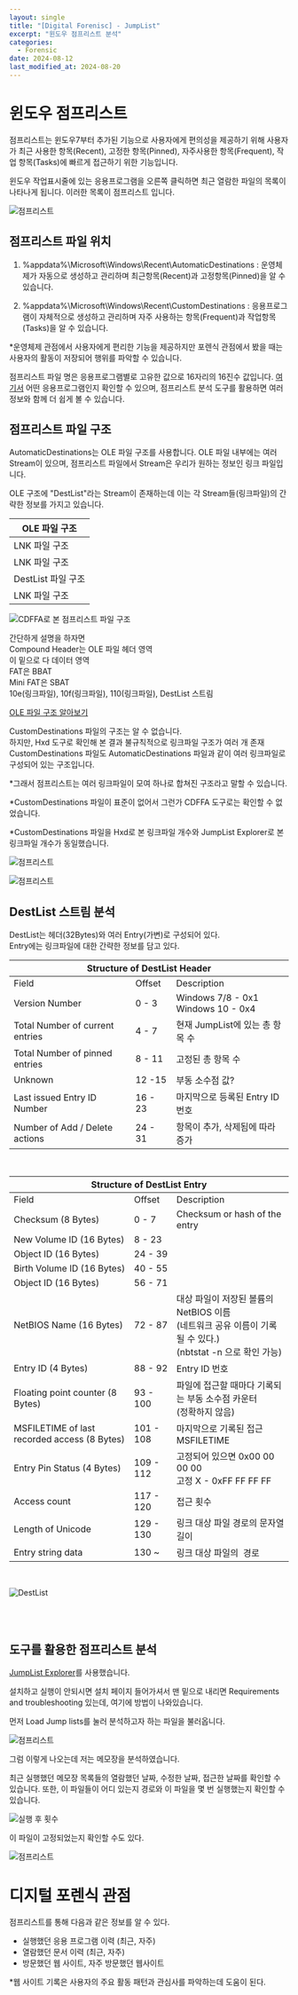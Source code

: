 ```yaml
---
layout: single
title: "[Digital Forenisc] - JumpList"
excerpt: "윈도우 점프리스트 분석"
categories:
  - Forensic
date: 2024-08-12
last_modified_at: 2024-08-20
---
```


# 윈도우 점프리스트

점프리스트는 윈도우7부터 추가된 기능으로 사용자에게 편의성을 제공하기 위해 사용자가 최근 사용한 항목(Recent), 고정한 항목(Pinned), 자주사용한 항목(Frequent), 작업 항목(Tasks)에 빠르게 접근하기 위한 기능입니다. 

윈도우 작업표시줄에 있는 응용프로그램을 오른쪽 클릭하면 최근 열람한 파일의 목록이 나타나게 됩니다. 이러한 목록이 점프리스트 입니다. 

![](/assets/forensic/JumpList.png "점프리스트")

## 점프리스트 파일 위치 

1. %appdata%\Microsoft\Windows\Recent\AutomaticDestinations 
: 운영체제가 자동으로 생성하고 관리하며 최근항목(Recent)과 고정항목(Pinned)을 알 수 있습니다.

2. %appdata%\Microsoft\Windows\Recent\CustomDestinations
: 응용프로그램이 자체적으로 생성하고 관리하며 자주 사용하는 항목(Frequent)과 작업항목(Tasks)을 알 수 있습니다.

*운영체제 관점에서 사용자에게 편리한 기능을 제공하지만 
포렌식 관점에서 봤을 때는 사용자의 활동이 저장되어 행위를 파악할 수 있습니다.

점프리스트 파일 명은 응용프로그램별로 고유한 값으로 16자리의 16진수 값입니다. 
[여기서](https://github.com/EricZimmerman/JumpList/blob/master/JumpList/Resources/AppIDs.txt) 어떤 응용프로그램인지 확인할 수 있으며, 점프리스트 분석 도구를 활용하면 여러 정보와 함께 더 쉽게 볼 수 있습니다. 

## 점프리스트 파일 구조

AutomaticDestinations는 OLE 파일 구조를 사용합니다.
OLE 파일 내부에는 여러 Stream이 있으며,
점프리스트 파일에서 Stream은 우리가 원하는 정보인 링크 파일입니다. <br>

OLE 구조에 "DestList"라는 Stream이 존재하는데 이는 각 Stream들(링크파일)의 간략한 정보를 가지고 있습니다.


  |OLE 파일 구조|
  | ----------- | 
  | LNK 파일 구조|
  | LNK 파일 구조| 
  | DestList 파일 구조 | 
  | LNK 파일 구조| 

![](/assets/forensic/JumpList/CDFFA.png "CDFFA로 본 점프리스트 파일 구조")

간단하게 설명을 하자면<BR> 
Compound Header는 OLE 파일 헤더 영역<BR>
이 밑으로 다 데이터 영역<br>
FAT은 BBAT<BR>
Mini FAT은 SBAT<BR>
10e(링크파일), 10f(링크파일), 110(링크파일), DestList 스트림

[OLE 파일 구조 알아보기](https://hovember.github.io/forensic/OLE/)

CustomDestinations 파일의 구조는 알 수 없습니다.<br>
하지만, Hxd 도구로 확인해 본 결과 불규칙적으로 링크파일 구조가 여러 개 존재<br>
CustomDestinations 파일도 AutomaticDestinations 파일과 같이 여러 링크파일로 구성되어 있는 구조입니다.<br>

*그래서 점프리스트는 여러 링크파일이 모여 하나로 합쳐진 구조라고 말할 수 있습니다.<br>

*CustomDestinations 파일이 표준이 없어서 그런가 CDFFA 도구로는 확인할 수 없었습니다. <br>

*CustomDestinations 파일을 Hxd로 본 링크파일 개수와 JumpList Explorer로 본 링크파일 개수가 동일했습니다. 

![](/assets/forensic/JumpList/Cus.png "점프리스트")

![](/assets/forensic/JumpList/Cus2.png "점프리스트")

## DestList 스트림 분석

DestList는 헤더(32Bytes)와 여러 Entry(가변)로 구성되어 있다.<br>
Entry에는 링크파일에 대한 간략한 정보를 담고 있다. 

<table><thead>
  <tr>
    <th colspan="3">Structure of DestList Header</th>
  </tr></thead>
<tbody>
  <tr>
    <td>Field</td>
    <td>Offset</td>
    <td>Description</td>
  </tr>
  <tr>
    <td>Version Number</td>
    <td>0 - 3</td>
    <td>Windows 7/8 - 0x1<br>Windows 10 - 0x4</td>
  </tr>
  <tr>
    <td>Total Number of current entries</td>
    <td>4 - 7</td>
    <td>현재 JumpList에 있는 총 항목 수 </td>
  </tr>
  <tr>
    <td>Total Number of pinned entries</td>
    <td>8 - 11</td>
    <td>고정된 총 항목 수</td>
  </tr>
  <tr>
    <td>Unknown</td>
    <td>12 -15</td>
    <td>부동 소수점 값? </td>
  </tr>
  <tr>
    <td>Last issued Entry ID Number</td>
    <td>16 - 23</td>
    <td>마지막으로 등록된 Entry ID 번호</td>
  </tr>
  <tr>
    <td>Number of Add / Delete actions</td>
    <td>24 - 31</td>
    <td>항목이 추가, 삭제됨에 따라 증가</td>
  </tr>
</tbody>
</table>

<br>

<table><thead>
  <tr>
    <th colspan="3">Structure of DestList Entry</th>
  </tr></thead>
<tbody>
  <tr>
    <td>Field</td>
    <td>Offset</td>
    <td>Description</td>
  </tr>
  <tr>
    <td>Checksum (8 Bytes)</td>
    <td>0 - 7</td>
    <td>Checksum or hash of the entry</td>
  </tr>
  <tr>
    <td>New Volume ID (16 Bytes)</td>
    <td>8 - 23</td>
    <td></td>
  </tr>
  <tr>
    <td>Object ID (16 Bytes)</td>
    <td>24 - 39</td>
    <td></td>
  </tr>
  <tr>
    <td>Birth Volume ID (16 Bytes)</td>
    <td>40 - 55</td>
    <td></td>
  </tr>
  <tr>
    <td>Object ID (16 Bytes)</td>
    <td>56 - 71</td>
    <td></td>
  </tr>
  <tr>
    <td>NetBIOS Name (16 Bytes)</td>
    <td>72 - 87</td>
    <td>대상 파일이 저장된 볼륨의 NetBIOS 이름<br>(네트워크 공유 이름이 기록될 수 있다.)<br>(nbtstat -n 으로 확인 가능)</td>
  </tr>
  <tr>
    <td>Entry ID (4 Bytes)</td>
    <td>88 - 92</td>
    <td>Entry ID 번호</td>
  </tr>
  <tr>
    <td>Floating point counter (8 Bytes)</td>
    <td>93 - 100</td>
    <td>파일에 접근할 때마다 기록되는 부동 소수점 카운터<br>(정확하지 않음)</td>
  </tr>
  <tr>
    <td>MSFILETIME of last recorded access (8 Bytes)</td>
    <td>101 - 108</td>
    <td>마지막으로 기록된 접근 MSFILETIME</td>
  </tr>
  <tr>
    <td>Entry Pin Status (4 Bytes)</td>
    <td>109 - 112</td>
    <td>고정되어 있으면 0x00 00 00 00<br>고정 X - 0xFF FF FF FF</td>
  </tr>
  <tr>
    <td>Access count</td>
    <td>117 - 120 </td>
    <td>접근 횟수</td>
  </tr>
  <tr>
    <td>Length of Unicode </td>
    <td>129 - 130</td>
    <td>링크 대상 파일 경로의 문자열 길이</td>
  </tr>
  <tr>
    <td>Entry string data</td>
    <td>130 ~</td>
    <td>링크 대상 파일의&nbsp;&nbsp;경로 </td>
  </tr>
</tbody></table>

<br>

![](/assets/forensic/JumpList/DestList.png "DestList")

<br>
<br>

## 도구를 활용한 점프리스트 분석 

[JumpList Explorer](https://ericzimmerman.github.io/#!index.md)를 사용했습니다. 

설치하고 실행이 안되시면 설치 페이지 들어가셔서 맨 밑으로 내리면 Requirements and troubleshooting 있는데, 여기에 방법이 나와있습니다. 

먼저 Load Jump lists를 눌러 분석하고자 하는 파일을 불러옵니다. 

![](/assets/forensic/JumpList/JumpList도구.png "점프리스트")

그럼 이렇게 나오는데 저는 메모장을 분석하였습니다.

최근 실행했던 메모장 목록들의 열람했던 날짜, 수정한 날짜, 접근한 날짜를 확인할 수 있습니다. 또한, 이 파일들이 어디 있는지 경로와 이 파일을 몇 번 실행했는지 확인할 수 있습니다.

![](/assets/forensic/JumpList/실행횟수.png "실행 후 횟수")


이 파일이 고정되었는지 확인할 수도 있다. 

![](/assets/forensic/JumpList/JumpList도구2.png "점프리스트")

# 디지털 포렌식 관점

점프리스트를 통해 다음과 같은 정보를 알 수 있다. 

- 실행했던 응용 프로그램 이력 (최근, 자주)
- 열람했던 문서 이력 (최근, 자주)
- 방문했던 웹 사이트, 자주 방문했던 웹사이트

*웹 사이트 기록은 사용자의 주요 활동 패턴과 관심사를 파악하는데 도움이 된다.